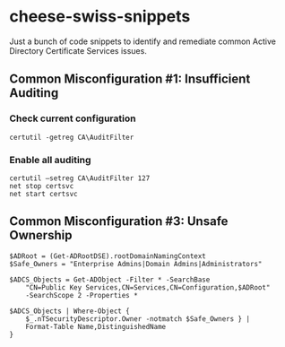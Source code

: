 # cheese-swiss-snippets
Just a bunch of code snippets to identify and remediate common Active Directory Certificate Services issues.

## Common Misconfiguration #1: Insufficient Auditing
### Check current configuration
````
certutil -getreg CA\AuditFilter
````
### Enable all auditing
````
certutil –setreg CA\AuditFilter 127
net stop certsvc
net start certsvc
````
## Common Misconfiguration #3: Unsafe Ownership
```
$ADRoot = (Get-ADRootDSE).rootDomainNamingContext
$Safe_Owners = "Enterprise Admins|Domain Admins|Administrators"

$ADCS_Objects = Get-ADObject -Filter * -SearchBase 
	"CN=Public Key Services,CN=Services,CN=Configuration,$ADRoot"
    -SearchScope 2 -Properties *

$ADCS_Objects | Where-Object {
    $_.nTSecurityDescriptor.Owner -notmatch $Safe_Owners } |
    Format-Table Name,DistinguishedName
}
```
